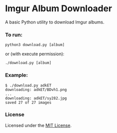 <!-- Nikita Kouevda -->
<!-- 2012/06/01 -->

# Imgur Album Downloader

A basic Python utility to download Imgur albums.

### To run:

    python3 download.py [album]

or (with execute permission):

    ./download.py [album]

### Example:

    $ ./download.py adkET
    downloading: adkET/BDvh1.png
    ...
    downloading: adkET/sy282.jpg
    saved 27 of 27 images

### License

Licensed under the [MIT License](http://www.opensource.org/licenses/MIT).
